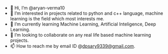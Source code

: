 - 👋 Hi, I’m @aryan-verma10
- 👀 I’m interested in projects related to python and c++ language, machine learning is the field which most interests me.
- 🌱 I’m currently learning Machine Learning, Artificial Inteligence, Deep Learning.
- 💞️ I’m looking to collaborate on any real life based machine learning projects.
- 📫 How to reach me by email ID @dpsary9339@gmail.com.

<!---
aryan-verma10/aryan-verma10 is a ✨ special ✨ repository because its `README.md` (this file) appears on your GitHub profile.
You can click the Preview link to take a look at your changes.
--->
